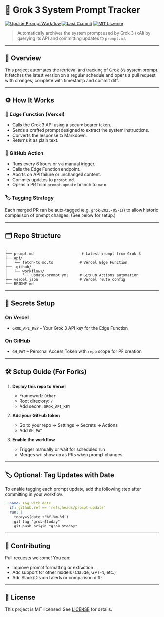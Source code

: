 # 🧠 Grok 3 System Prompt Tracker

[![Update Prompt Workflow](https://github.com/Veeeetzzzz/grok-3-system-prompt/actions/workflows/update-prompt.yml/badge.svg)](https://github.com/Veeeetzzzz/grok-3-system-prompt/actions)
[![Last Commit](https://img.shields.io/github/last-commit/Veeeetzzzz/grok-3-system-prompt?logo=github)](https://github.com/Veeeetzzzz/grok-3-system-prompt/commits)
[![MIT License](https://img.shields.io/github/license/Veeeetzzzz/grok-3-system-prompt?color=blue)](./LICENSE)

> Automatically archives the system prompt used by Grok 3 (xAI) by querying its API and committing updates to `prompt.md`.

---

## 🚀 Overview

This project automates the retrieval and tracking of Grok 3’s system prompt. It fetches the latest version on a regular schedule and opens a pull request with changes, complete with timestamp and commit diff.

---

## ⚙️ How It Works

### 🧾 Edge Function (Vercel)

- Calls the Grok 3 API using a secure bearer token.
- Sends a crafted prompt designed to extract the system instructions.
- Converts the response to Markdown.
- Returns it as plain text.

### 🤖 GitHub Action

- Runs every 6 hours or via manual trigger.
- Calls the Edge Function endpoint.
- Aborts on API failure or unchanged content.
- Commits updates to `prompt.md`.
- Opens a PR from `prompt-update` branch to `main`.

### 🏷️ Tagging Strategy

Each merged PR can be auto-tagged (e.g. `grok-2025-05-18`) to allow historic comparison of prompt changes. (See below for setup.)

---

## 🗂 Repo Structure

```
.
├── prompt.md                      # Latest prompt from Grok 3
├── api/
│   └── fetch-to-md.ts            # Vercel Edge Function
├── .github/
│   └── workflows/
│       └── update-prompt.yml     # GitHub Actions automation
├── vercel.json                   # Vercel route config
└── README.md
```

---

## 🔐 Secrets Setup

### On Vercel

- `GROK_API_KEY` – Your Grok 3 API key for the Edge Function

### On GitHub

- `GH_PAT` – Personal Access Token with `repo` scope for PR creation

---

## 🛠 Setup Guide (For Forks)

1. **Deploy this repo to Vercel**
   - Framework: `Other`
   - Root directory: `/`
   - Add secret: `GROK_API_KEY`

2. **Add your GitHub token**
   - Go to your repo → Settings → Secrets → Actions
   - Add `GH_PAT`

3. **Enable the workflow**
   - Trigger manually or wait for scheduled run
   - Merges will show up as PRs when prompt changes

---

## 🏷️ Optional: Tag Updates with Date

To enable tagging each prompt update, add the following step after committing in your workflow:

```yaml
- name: Tag with date
  if: github.ref == 'refs/heads/prompt-update'
  run: |
    today=$(date +'%Y-%m-%d')
    git tag "grok-$today"
    git push origin "grok-$today"
```

---

## 🤝 Contributing

Pull requests welcome! You can:
- Improve prompt formatting or extraction
- Add support for other models (Claude, GPT-4, etc.)
- Add Slack/Discord alerts or comparison diffs

---

## 📄 License

This project is MIT licensed. See [LICENSE](./LICENSE) for details.
